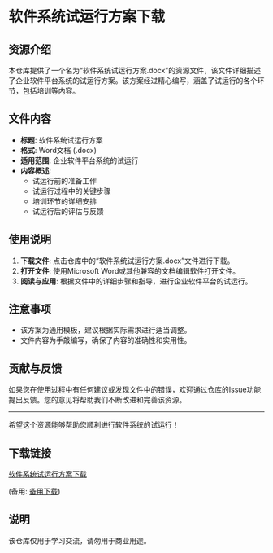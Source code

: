 # 软件系统试运行方案下载

## 资源介绍

本仓库提供了一个名为“软件系统试运行方案.docx”的资源文件，该文件详细描述了企业软件平台系统的试运行方案。该方案经过精心编写，涵盖了试运行的各个环节，包括培训等内容。

## 文件内容

- **标题**: 软件系统试运行方案
- **格式**: Word文档 (.docx)
- **适用范围**: 企业软件平台系统的试运行
- **内容概述**:
  - 试运行前的准备工作
  - 试运行过程中的关键步骤
  - 培训环节的详细安排
  - 试运行后的评估与反馈

## 使用说明

1. **下载文件**: 点击仓库中的“软件系统试运行方案.docx”文件进行下载。
2. **打开文件**: 使用Microsoft Word或其他兼容的文档编辑软件打开文件。
3. **阅读与应用**: 根据文件中的详细步骤和指导，进行企业软件平台的试运行。

## 注意事项

- 该方案为通用模板，建议根据实际需求进行适当调整。
- 文件内容为手敲编写，确保了内容的准确性和实用性。

## 贡献与反馈

如果您在使用过程中有任何建议或发现文件中的错误，欢迎通过仓库的Issue功能提出反馈。您的意见将帮助我们不断改进和完善该资源。

---

希望这个资源能够帮助您顺利进行软件系统的试运行！

## 下载链接
[软件系统试运行方案下载](https://pan.quark.cn/s/4fd577adb4ea) 

(备用: [备用下载](https://pan.baidu.com/s/1K79v9gr__snm2_8ATBeOZQ?pwd=1234))

## 说明

该仓库仅用于学习交流，请勿用于商业用途。
